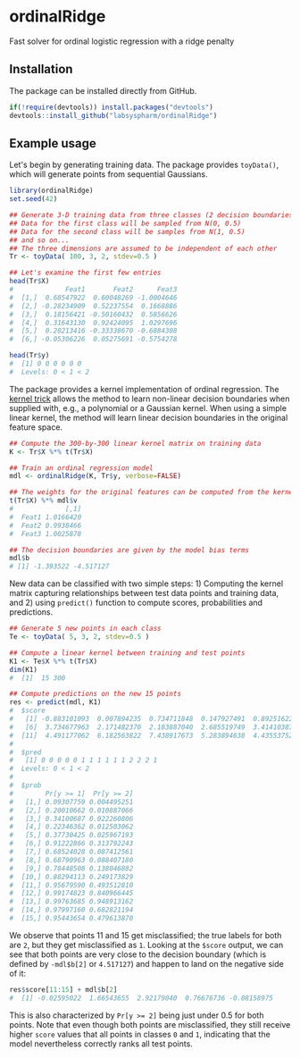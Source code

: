 # ordinalRidge

Fast solver for ordinal logistic regression with a ridge penalty

## Installation

The package can be installed directly from GitHub.

```r
if(!require(devtools)) install.packages("devtools")
devtools::install_github("labsyspharm/ordinalRidge")
```

## Example usage

Let's begin by generating training data. The package provides `toyData()`, which will generate points from sequential Gaussians.

``` r
library(ordinalRidge)
set.seed(42)

## Generate 3-D training data from three classes (2 decision boundaries), 100 points in each class
## Data for the first class will be sampled from N(0, 0.5)
## Data for the second class will be samples from N(1, 0.5)
## and so on...
## The three dimensions are assumed to be independent of each other
Tr <- toyData( 100, 3, 2, stdev=0.5 )

## Let's examine the first few entries
head(Tr$X)
#             Feat1       Feat2      Feat3
#  [1,]  0.68547922  0.60048269 -1.0004646
#  [2,] -0.28234909  0.52237554  0.1668886
#  [3,]  0.18156421 -0.50160432  0.5856626
#  [4,]  0.31643130  0.92424095  1.0297696
#  [5,]  0.20213416 -0.33338670 -0.6884308
#  [6,] -0.05306226  0.05275691 -0.5754278

head(Tr$y)
#  [1] 0 0 0 0 0 0
#  Levels: 0 < 1 < 2
```

The package provides a kernel implementation of ordinal regression. The [kernel trick](https://en.wikipedia.org/wiki/Kernel_method#Mathematics:_the_kernel_trick) allows the method to learn non-linear decision boundaries when supplied with, e.g., a polynomial or a Gaussian kernel. When using a simple linear kernel, the method will learn linear decision boundaries in the original feature space.

``` r
## Compute the 300-by-300 linear kernel matrix on training data
K <- Tr$X %*% t(Tr$X)

## Train an ordinal regression model
mdl <- ordinalRidge(K, Tr$y, verbose=FALSE)

## The weights for the original features can be computed from the kernel weights
t(Tr$X) %*% mdl$v
#             [,1]
#  Feat1 1.0166420
#  Feat2 0.9938466
#  Feat3 1.0025878

## The decision boundaries are given by the model bias terms
mdl$b
# [1] -1.393522 -4.517127
```

New data can be classified with two simple steps: 1) Computing the kernel matrix capturing relationships between test data points and training data, and 2) using `predict()` function to compute scores, probabilities and predictions.

``` r
## Generate 5 new points in each class
Te <- toyData( 5, 3, 2, stdev=0.5 )

## Compute a linear kernel between training and test points
K1 <- Te$X %*% t(Tr$X)
dim(K1)
#  [1]  15 300

## Compute predictions on the new 15 points
res <- predict(mdl, K1)
#  $score
#   [1] -0.883101093  0.007894235  0.734711848  0.147927491  0.892516226
#   [6]  3.734677963  2.171482370  2.183887040  2.685519749  3.414103877
#  [11]  4.491177062  6.182563822  7.438917673  5.283894638  4.435537524
# 
#  $pred
#   [1] 0 0 0 0 0 1 1 1 1 1 1 2 2 2 1
#  Levels: 0 < 1 < 2
# 
#  $prob
#        Pr[y >= 1]  Pr[y >= 2]
#   [1,] 0.09307759 0.004495251
#   [2,] 0.20010662 0.010887066
#   [3,] 0.34100687 0.022260806
#   [4,] 0.22346362 0.012503062
#   [5,] 0.37730425 0.025967193
#   [6,] 0.91222866 0.313792243
#   [7,] 0.68524028 0.087412561
#   [8,] 0.68790963 0.088407180
#   [9,] 0.78448508 0.138046882
#  [10,] 0.88294113 0.249173829
#  [11,] 0.95679590 0.493512810
#  [12,] 0.99174823 0.840966445
#  [13,] 0.99763685 0.948913162
#  [14,] 0.97997160 0.682821194
#  [15,] 0.95443654 0.479613870
```

We observe that points 11 and 15 get misclassified; the true labels for both are `2`, but they get misclassified as `1`. Looking at the `$score` output, we can see that both points are very close to the decision boundary (which is defined by `-mdl$b[2]` or `4.517127`) and happen to land on the negative side of it:
``` r
res$score[11:15] + mdl$b[2]
#  [1] -0.02595022  1.66543655  2.92179040  0.76676736 -0.08158975
```
This is also characterized by `Pr[y >= 2]` being just under 0.5 for both points. Note that even though both points are misclassified, they still receive higher `score` values that all points in classes `0` and `1`, indicating that the model nevertheless correctly ranks all test points.
